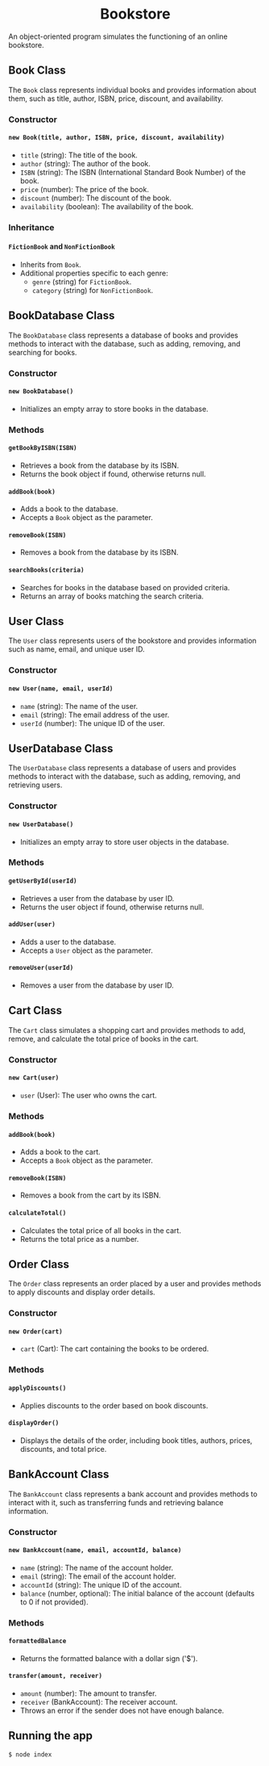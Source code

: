 # <div align="center">Bookstore</div>
An object-oriented program simulates the functioning of an online bookstore.

## Book Class

The `Book` class represents individual books and provides information about them, such as title, author, ISBN, price, discount, and availability.

### Constructor

#### `new Book(title, author, ISBN, price, discount, availability)`

- `title` (string): The title of the book.
- `author` (string): The author of the book.
- `ISBN` (string): The ISBN (International Standard Book Number) of the book.
- `price` (number): The price of the book.
- `discount` (number): The discount of the book.
- `availability` (boolean): The availability of the book.

### Inheritance

#### `FictionBook` and `NonFictionBook`

- Inherits from `Book`.
- Additional properties specific to each genre:
  - `genre` (string) for `FictionBook`.
  - `category` (string) for `NonFictionBook`.

## BookDatabase Class

The `BookDatabase` class represents a database of books and provides methods to interact with the database, such as adding, removing, and searching for books.

### Constructor

#### `new BookDatabase()`

- Initializes an empty array to store books in the database.

### Methods

#### `getBookByISBN(ISBN)`

- Retrieves a book from the database by its ISBN.
- Returns the book object if found, otherwise returns null.

#### `addBook(book)`

- Adds a book to the database.
- Accepts a `Book` object as the parameter.

#### `removeBook(ISBN)`

- Removes a book from the database by its ISBN.

#### `searchBooks(criteria)`

- Searches for books in the database based on provided criteria.
- Returns an array of books matching the search criteria.

## User Class

The `User` class represents users of the bookstore and provides information such as name, email, and unique user ID.

### Constructor

#### `new User(name, email, userId)`

- `name` (string): The name of the user.
- `email` (string): The email address of the user.
- `userId` (number): The unique ID of the user.

## UserDatabase Class

The `UserDatabase` class represents a database of users and provides methods to interact with the database, such as adding, removing, and retrieving users.

### Constructor

#### `new UserDatabase()`

- Initializes an empty array to store user objects in the database.

### Methods

#### `getUserById(userId)`

- Retrieves a user from the database by user ID.
- Returns the user object if found, otherwise returns null.

#### `addUser(user)`

- Adds a user to the database.
- Accepts a `User` object as the parameter.

#### `removeUser(userId)`

- Removes a user from the database by user ID.

## Cart Class

The `Cart` class simulates a shopping cart and provides methods to add, remove, and calculate the total price of books in the cart.

### Constructor

#### `new Cart(user)`

- `user` (User): The user who owns the cart.

### Methods

#### `addBook(book)`

- Adds a book to the cart.
- Accepts a `Book` object as the parameter.

#### `removeBook(ISBN)`

- Removes a book from the cart by its ISBN.

#### `calculateTotal()`

- Calculates the total price of all books in the cart.
- Returns the total price as a number.

## Order Class

The `Order` class represents an order placed by a user and provides methods to apply discounts and display order details.

### Constructor

#### `new Order(cart)`

- `cart` (Cart): The cart containing the books to be ordered.

### Methods

#### `applyDiscounts()`

- Applies discounts to the order based on book discounts.

#### `displayOrder()`

- Displays the details of the order, including book titles, authors, prices, discounts, and total price.

## BankAccount Class

The `BankAccount` class represents a bank account and provides methods to interact with it, such as transferring funds and retrieving balance information.

### Constructor

#### `new BankAccount(name, email, accountId, balance)`

- `name` (string): The name of the account holder.
- `email` (string): The email of the account holder.
- `accountId` (string): The unique ID of the account.
- `balance` (number, optional): The initial balance of the account (defaults to 0 if not provided).

### Methods

#### `formattedBalance`

- Returns the formatted balance with a dollar sign ('$').

#### `transfer(amount, receiver)`

- `amount` (number): The amount to transfer.
- `receiver` (BankAccount): The receiver account.
- Throws an error if the sender does not have enough balance.

## **Running the app**

```bash
$ node index
```